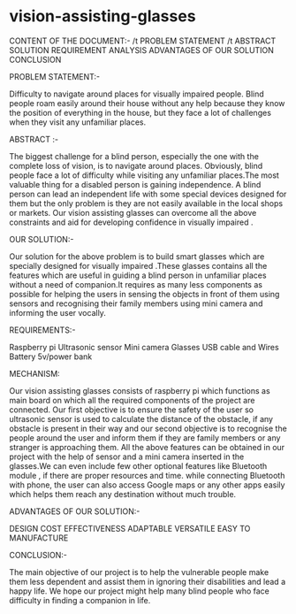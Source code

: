 # vision-assisting-glasses

CONTENT OF THE DOCUMENT:-
/t PROBLEM STATEMENT
/t ABSTRACT
SOLUTION
REQUIREMENT ANALYSIS
ADVANTAGES OF OUR SOLUTION
CONCLUSION

PROBLEM STATEMENT:-

Difficulty to navigate around places for visually impaired people. Blind people roam easily around their house without any help because they know the position of everything in the house, but they face a lot of challenges when they visit any unfamiliar places.

ABSTRACT :-

The biggest challenge for a blind person, especially the one with the complete loss of vision, is to navigate around places. Obviously, blind people face a lot of difficulty while visiting any unfamiliar places.The most valuable thing for a disabled person is gaining independence. A blind person can lead an independent life with some special devices designed for them but the only problem is they are not easily available in the local shops or markets. Our vision assisting glasses can overcome all the above constraints and aid for developing confidence in visually impaired .

 OUR SOLUTION:-

Our solution for the above problem is to build smart glasses which are specially designed for visually impaired .These glasses contains all the features which are useful in guiding a blind person in unfamiliar places without a need of companion.It requires as many less components as   possible for helping the users in sensing the objects in front of them using sensors and recognising their family members using mini camera and informing the user vocally.

REQUIREMENTS:-

Raspberry pi
Ultrasonic sensor
Mini camera
Glasses
USB cable and Wires
Battery 5v/power bank

MECHANISM:

Our vision assisting glasses consists of raspberry pi which functions as main board on which all the required components of the project are connected. Our first objective is to ensure the safety of the user so ultrasonic sensor is used to calculate the distance of the obstacle, if any obstacle is present in their way and our second objective is to recognise the people around the user and inform them if they are family members or any stranger is approaching them.  All the above   features can be obtained in our project with the help of sensor and a mini camera inserted in the glasses.We can even include few other optional features like Bluetooth module , if there are proper resources and time. while connecting Bluetooth with phone, the user can also access Google maps or any other apps easily which helps them reach any destination without much trouble.

ADVANTAGES OF OUR SOLUTION:-

DESIGN
COST EFFECTIVENESS
ADAPTABLE
VERSATILE
EASY TO MANUFACTURE

CONCLUSION:-

The main objective of our project is to help the vulnerable people make them less dependent and assist them in ignoring their disabilities and lead a happy life.
We hope our project might help many blind people who face difficulty in finding a companion in life.




